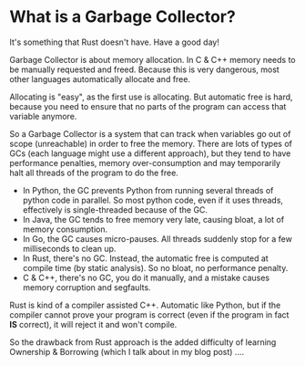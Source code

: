 # What is a Garbage Collector?

It's something that Rust doesn't have. Have a good day!

Garbage Collector is about memory allocation. In C & C++ memory needs to be 
manually requested and freed. Because this is very dangerous, most other 
languages automatically allocate and free.

Allocating is "easy", as the first use is allocating. But automatic free is hard, 
because you need to ensure that no parts of the program can access that variable anymore.

So a Garbage Collector is a system that can track when variables go out of scope 
(unreachable) in order to free the memory. There are lots of types of GCs 
(each language might use a different approach), but they tend to have 
performance penalties, memory over-consumption and may temporarily halt all 
threads of the program to do the free.

* In Python, the GC prevents Python from running several threads of python 
  code in parallel. So most python code, even if it uses threads, 
  effectively is single-threaded because of the GC.
* In Java, the GC tends to free memory very late, causing bloat, 
  a lot of memory consumption.
* In Go, the GC causes micro-pauses. All threads suddenly stop for 
  a few milliseconds to clean up.
* In Rust, there's no GC. Instead, the automatic free is computed at compile 
  time (by static analysis). So no bloat, no performance penalty.
* C & C++, there's no GC, you do it manually, and a mistake causes memory 
  corruption and segfaults.

Rust is kind of a compiler assisted C++. Automatic like Python, but if the 
compiler cannot prove your program is correct (even if the program in 
fact **IS** correct), it will reject it and won't compile. 

So the drawback from Rust approach is the added difficulty of learning 
Ownership & Borrowing (which I talk about in my blog post)
....
